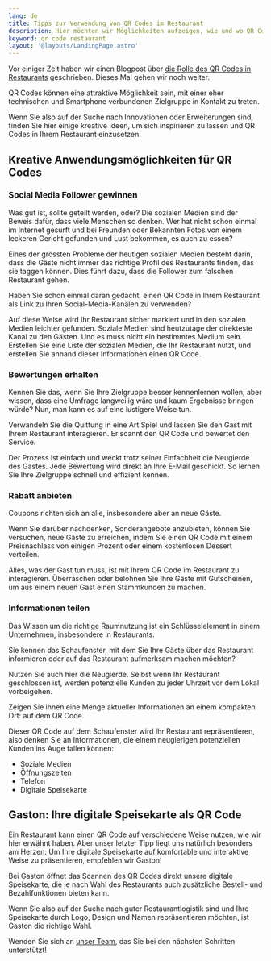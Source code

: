 ```yaml
---
lang: de
title: Tipps zur Verwendung von QR Codes im Restaurant
description: Hier möchten wir Möglichkeiten aufzeigen, wie und wo QR Codes in Restaurants verwendet werden können - auch im Zusammenhang mit einer digitalen Speisekarte.
keyword: qr code restaurant
layout: '@layouts/LandingPage.astro'
---
```


Vor einiger Zeit haben wir einen Blogpost über [die Rolle des QR Codes in Restaurants](/de/blog/qr-code/) geschrieben. Dieses Mal gehen wir noch weiter.

QR Codes können eine attraktive Möglichkeit sein, mit einer eher technischen und Smartphone verbundenen Zielgruppe in Kontakt zu treten.

Wenn Sie also auf der Suche nach Innovationen oder Erweiterungen sind, finden Sie hier einige kreative Ideen, um sich inspirieren zu lassen und QR Codes in Ihrem Restaurant einzusetzen.

## Kreative Anwendungsmöglichkeiten für QR Codes

### Social Media Follower gewinnen

Was gut ist, sollte geteilt werden, oder? Die sozialen Medien sind der Beweis dafür, dass viele Menschen so denken. Wer hat nicht schon einmal im Internet gesurft und bei Freunden oder Bekannten Fotos von einem leckeren Gericht gefunden und Lust bekommen, es auch zu essen?

Eines der grössten Probleme der heutigen sozialen Medien besteht darin, dass die Gäste nicht immer das richtige Profil des Restaurants finden, das sie taggen können. Dies führt dazu, dass die Follower zum falschen Restaurant gehen.

Haben Sie schon einmal daran gedacht, einen QR Code in Ihrem Restaurant als Link zu Ihren Social-Media-Kanälen zu verwenden?

Auf diese Weise wird Ihr Restaurant sicher markiert und in den sozialen Medien leichter gefunden. Soziale Medien sind heutzutage der direkteste Kanal zu den Gästen. Und es muss nicht ein bestimmtes Medium sein. Erstellen Sie eine Liste der sozialen Medien, die Ihr Restaurant nutzt, und erstellen Sie anhand dieser Informationen einen QR Code.

### Bewertungen erhalten

Kennen Sie das, wenn Sie Ihre Zielgruppe besser kennenlernen wollen, aber wissen, dass eine Umfrage langweilig wäre und kaum Ergebnisse bringen würde? Nun, man kann es auf eine lustigere Weise tun.

Verwandeln Sie die Quittung in eine Art Spiel und lassen Sie den Gast mit Ihrem Restaurant interagieren. Er scannt den QR Code und bewertet den Service.

Der Prozess ist einfach und weckt trotz seiner Einfachheit die Neugierde des Gastes. Jede Bewertung wird direkt an Ihre E-Mail geschickt. So lernen Sie Ihre Zielgruppe schnell und effizient kennen.

### Rabatt anbieten

Coupons richten sich an alle, insbesondere aber an neue Gäste.

Wenn Sie darüber nachdenken, Sonderangebote anzubieten, können Sie versuchen, neue Gäste zu erreichen, indem Sie einen QR Code mit einem Preisnachlass von einigen Prozent oder einem kostenlosen Dessert verteilen.

Alles, was der Gast tun muss, ist mit Ihrem QR Code im Restaurant zu interagieren. Überraschen oder belohnen Sie Ihre Gäste mit Gutscheinen, um aus einem neuen Gast einen Stammkunden zu machen.

### Informationen teilen

Das Wissen um die richtige Raumnutzung ist ein Schlüsselelement in einem Unternehmen, insbesondere in Restaurants.

Sie kennen das Schaufenster, mit dem Sie Ihre Gäste über das Restaurant informieren oder auf das Restaurant aufmerksam machen möchten?

Nutzen Sie auch hier die Neugierde. Selbst wenn Ihr Restaurant geschlossen ist, werden potenzielle Kunden zu jeder Uhrzeit vor dem Lokal vorbeigehen.

Zeigen Sie ihnen eine Menge aktueller Informationen an einem kompakten Ort: auf dem QR Code.

Dieser QR Code auf dem Schaufenster wird Ihr Restaurant repräsentieren, also denken Sie an Informationen, die einem neugierigen potenziellen Kunden ins Auge fallen können:

- Soziale Medien
- Öffnungszeiten
- Telefon
- Digitale Speisekarte

## Gaston: Ihre digitale Speisekarte als QR Code

Ein Restaurant kann einen QR Code auf verschiedene Weise nutzen, wie wir hier erwähnt haben. Aber unser letzter Tipp liegt uns natürlich besonders am Herzen: Um Ihre digitale Speisekarte auf komfortable und interaktive Weise zu präsentieren, empfehlen wir Gaston!

Bei Gaston öffnet das Scannen des QR Codes direkt unsere digitale Speisekarte, die je nach Wahl des Restaurants auch zusätzliche Bestell- und Bezahlfunktionen bieten kann.

Wenn Sie also auf der Suche nach guter Restaurantlogistik sind und Ihre Speisekarte durch Logo, Design und Namen repräsentieren möchten, ist Gaston die richtige Wahl.

Wenden Sie sich an [unser Team](/de/kontakt/), das Sie bei den nächsten Schritten unterstützt!
